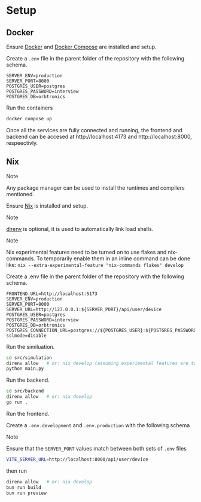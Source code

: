 # Setup

## Docker

Ensure [Docker](https://docs.docker.com/get-started/get-docker/) and [Docker Compose](https://docs.docker.com/compose/) are installed and setup.

Create a `.env` file in the parent folder of the repository with the following schema.

```env
SERVER_ENV=production
SERVER_PORT=8000
POSTGRES_USER=postgres
POSTGRES_PASSWORD=interview
POSTGRES_DB=orbtronics
```

Run the containers

```sh
docker compose up
```

Once all the services are fully connected and running,
the frontend and backend can be accesed at http://localhost:4173 and http://localhost:8000, respeectivly.

## Nix

> [!NOTE]
>
> Any package manager can be used to install the runtimes and compilers mentioned.

Ensure [Nix](https://nixos.org/) is installed and setup.

> [!NOTE]
>
> [direnv](https://github.com/direnv/direnv) is optional, it is used to automatically link load shells.

> [!NOTE]
>
> Nix experimental features need to be turned on to use flakes and nix-commands.
> To temporarily enable them in an inline command can be done like: `nix --extra-experimental-feature "nix-commands flakes" develop`

Create a .env file in the parent folder of the repository with the following schema.

```
FRONTEND_URL=http://localhost:5173
SERVER_ENV=production
SERVER_PORT=8000
SERVER_URL=http://127.0.0.1:${SERVER_PORT}/api/user/device
POSTGRES_USER=postgres
POSTGRES_PASSWORD=interview
POSTGRES_DB=orbtronics
POSTGRES_CONNECTION_URL=postgres://${POSTGRES_USER}:${POSTGRES_PASSWORD}@localhost/${POSTGRES_DB}?sslmode=disable
```

Run the similuation.

```sh
cd src/simulation
direnv allow   # or: nix develop (assuming experimental features are turned on)
python main.py
```

Run the backend.

```sh
cd src/backend
direnv allow   # or: nix develop
go run .
```

Run the frontend.

Create a `.env.development` and `.env.production` with the following schema

> [!NOTE]
> Ensure that the `SERVER_PORT` values match between both sets of `.env` files

```sh
VITE_SERVER_URL=http://localhost:8000/api/user/device
```

then run

```sh
direnv allow   # or: nix develop
bun run build
bun run preview
```
